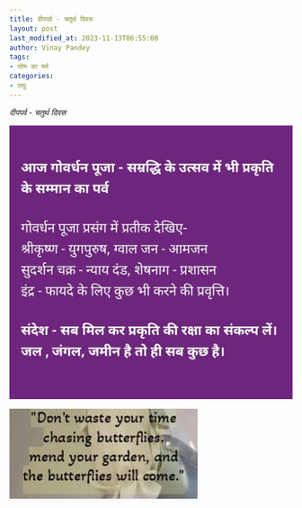 ```yaml
---
title: दीपपर्व - चतुर्थ दिवस
layout: post
last_modified_at: 2023-11-13T06:55:00
author: Vinay Pandey
tags:
- सोम का मर्म
categories:
- लघु
---
```

*दीपपर्व - चतुर्थ दिवस*


![IMG-20231113-WA0001.jpg](/images/IMG-20231113-WA0001.jpg)

![IMG-20231113-WA0002.jpg](/images/IMG-20231113-WA0002.jpg)

